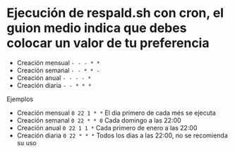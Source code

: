# Ejecución de respald.sh con cron, el guion medio indica que debes colocar un valor de tu preferencia
- Creación mensual `- - - * *`
- Creación semanal `- - * * -`
- Creación anual `- - - - *`
- Creación diaria `- - * * *`

Ejemplos
- Creación mensual `0 22 1 * *` El dia primero de cada més se ejecuta
- Creación semanal `0 22 * * 0` Cada domingo a las 22:00
- Creación anual `0 22 1 1 *` Cada primero de enero a las 22:00
- Creación diaria `0 22 * * *` Todos los dias a las 22:00, no se recomienda su uso
